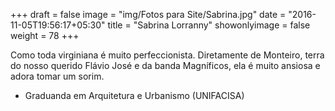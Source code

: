 +++
draft = false
image = "img/Fotos para Site/Sabrina.jpg"
date = "2016-11-05T19:56:17+05:30"
title = "Sabrina Lorranny"
showonlyimage = false
weight = 78
+++

<!--more-->
Como toda virginiana é muito perfeccionista. Diretamente de Monteiro, terra do nosso querido Flávio José e da banda Magníficos, ela é muito ansiosa e adora tomar um sorim.

* Graduanda em Arquitetura e Urbanismo (UNIFACISA)
